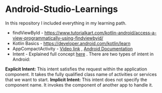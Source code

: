 # Android-Studio-Learnings
In this repository I included everything in my learning path.

* findViewById - https://www.tutorialkart.com/kotlin-android/access-a-view-programmatically-using-findviewbyid/
* Kotlin Basics - https://developer.android.com/kotlin/learn
* AppCompactActivity - [Video link](https://www.google.com/search?q=appcompactactivity+in+kotlin+in+android+studio&oq=AppCompactactivity+in+kotlin+in+&aqs=chrome.2.69i57j33i10i160l4.23063j0j7&sourceid=chrome&ie=UTF-8#fpstate=ive&vld=cid:ef17f392,vid:AKZdB-TerNI) , [Android Documentation](https://developer.android.com/reference/androidx/appcompat/app/AppCompatActivity)
* Intent - Explained full concept [here](https://www.javatpoint.com/kotlin-android-explicit-intent) . There are two types of intent in Android:

**Explicit Intent:** This intent satisfies the request within the application component. It takes the fully qualified class name of activities or services that we want to start.
**Implicit Intent:** This intent does not specify the component name. It invokes the component of another app to handle it.


